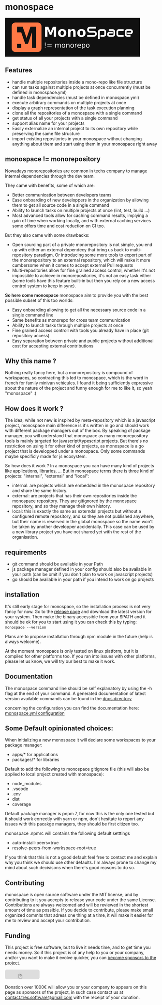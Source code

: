 # monospace
![monospace logo](./docs/assets/logo-darkbg.png)

## Features
- handle multiple repositories inside a mono-repo like file structure
- can run tasks against multiple projects at once concurrently (must be defined in monospace.yml)
- handle task dependencies (must be defined in monospace.yml)
- execute arbitrary commands on multiple projects at once
- display a graph representation of the task execution planning
- clone all the repositories of a monospace with a single command
- get status of all your projects with a single command
- support alias name for your projects
- Easily externalize an internal project to its own repository while preserving the same file structure
- import existing repositories in your monospace without changing anything about them and start using them in your monospace right away

## monospace != monorepository
Nowadays monorepositories are common in techs company to manage internal  dependencies through the dev team.

They came with benefits, some of which are:
- Better communication between developers teams
- Ease onboarding of new developpers in the organization by allowing them to get all source code in a single command
- Ability to launch tasks on multiple projects at once (lint, test, build ...)
- Most advanced tools allow for caching command results, implying a gain of time when working locally, and with external caching services some offers time and cost reduction on CI too.

But they also came with some drawbacks:
- Open sourcing part of a private monorepository is not simple, you end up with either an external dependecy that bring us back to multi-repository paradigm. Or introducing some more tools to export part of the monorepository to an external repository, which will make it more cumbersome when it comes to accept external Pull requests
- Multi-repositories allow for fine grained access control, whether it's not impossible to achieve in monorepositories, it's not an easy task either (some tools have this feature built-in but then you rely on a new access control system to keep in sync).

**So here come monospace**
monospace aim to provide you with the best possible subset of this too worlds:
- Easy onboarding allowing to get all the necessary source code in a single command line
- Same benefits as monorepo for cross team communication
- Ability to launch tasks through multiple projects at once
- Fine grained access controll with tools you already have in place (git repository access)
- Easy separation between private and public projects without additional cost for accepting external contributions

## Why this name ?
Nothing really fancy here, but a monorepository is compound of workspaces, so contracting this led to monospace, which is the word in french for family minivan vehicules. I found it being sufficiently expressive about the nature of the project and funny enough for me to like it, so yeah "monospace" :)

## How does it work ?
The idea, while not new is inspired by meta-repository which is a javascript project, monospace main difference is it's written in go and should work with different package managers out of the box. By speaking of package manager, you will understand that monospace as many monorepository tools is mainly targeted for javascript/typescript projects. But there's no restriction on using it for other kind of projects, as monospace is a go project that is developped under a monospace.
Only some commands maybe specificly made for js ecosystem.

So how does it work ?
In a monospace you can have many kind of projects like applications, libraries, ...
But in monospace terms there is three kind of projects:
"internal", "external" and "local":
- internal: are projects which are embedded in the monospace repository and share the same history.
- external: are projects that has their own repositories inside the monospace repository. They are gitignored by the monospace repository, and so they manage their own history.
- local: this is exactly the same as externdal projects but without a configured remote repository, and so they are not published anywhere, but their name is reserved in the global monospace so the name won't be taken by another developper accidentally. This case can be used by a new library project you have not shared yet with the rest of the organisation.

## requirements
- git command should be available in your Path
- js package manager defined in your config should also be available in your path
	(can be omit if you don't plan to work on javascript projects)
- go should be available in your path if you intend to work on go projects

## installation
It's still early stage for monospace, so the installation process is not very fancy for now.
Go to the [release page](https://github.com/software-t-rex/monospace/releases) and download the latest version for your system.
Then make the binary accessible from your $PATH and it should be ok for you to start using it you can check this by typing:
```monospace --version```

Plans are to propose installation through npm module in the future (help is always welcome).

At the moment monospace is only tested on linux platform, but it is compiled for other platforms too.
If you ran into issues with other platforms, please let us know, we will try our best to make it work.

## Documentation
The monospace command line should be self explanatory by using the -h flag at the end of your command.
A generated documentation of latest version available commands can be found in the [docs directory](./docs/monospace-cli/index.md)

concerning the configuration you can find the documentation here: [monospace.yml configuration](./docs/monospace-config/index.yml)

## Some Default opinionated choices:
When initializing a new monospace it will declare some workspaces to your package manager:
- apps/* for applications
- packages/* for libraries

Default to add the following to monospace gitignore file (this will also be applied to local project created with monospace):
- node_modules
- .vscode
- .env
- dist
- coverage

Default package manager is pnpm 7, for now this is the only one tested but it should work correctly with yarn or npm, don't hesitate to report any issues with this pacakge managers, they should be first citizen too.

monospace .npmrc will contains the following default setttings
- auto-install-peers=true
- resolve-peers-from-workspace-root=true

If you think that this is not a good default feel free to contact me and explain why you think we should use other defaults. I'm always prone to change my mind about such decisisons when there's good reasons to do so.


## Contributing
monospace is open source software under the MIT license, and by contributing to it you accepts to release your code under the same License. Contributions are always welcomed and will be reviewed in the shortest amount of time as possible. If you decide to contribute, please make small organized commits that adress one thing at a time, it will make it easier for me to review and accept your contribution.

## Funding
This project is free software, but to live it needs time, and to get time you needs money. So if this project is of any help to you or your company, and/or you want to make it evolve quicker, you can [become sponsors to the project](https://github.com/sponsors/malko).

<iframe src="https://github.com/sponsors/malko/button" title="Sponsor malko" height="32" width="114" style="border: 0; border-radius: 6px;"></iframe>

Donation over 1000€ will allow you or your company to appears on this page as sponsors of the project, in such case contact us at contact.trex.software@gmail.com with the receipt of your donation.
